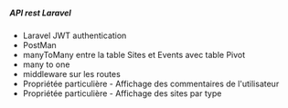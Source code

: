 <h5>API rest Laravel</h5>
<p>
    <ul>
        <li>Laravel JWT authentication</li>
        <li>PostMan</li>
        <li>manyToMany entre la table Sites et Events avec table Pivot</li>
        <li>many to one</li>
        <li>middleware sur les routes</li>
        <li>Propriétée particulière - Affichage des commentaires de l'utilisateur</li>
        <li>Propriétée particulière - Affichage des sites par type</li>
    </ul>
</p>
